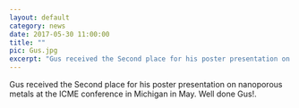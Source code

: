 ```yaml
---
layout: default
category: news
date: 2017-05-30 11:00:00
title: ""
pic: Gus.jpg
excerpt: "Gus received the Second place for his poster presentation on nanoporous metals at the ICME conference in Michigan in May. Well done Gus!."
---
```

Gus received the Second place for his poster presentation on nanoporous metals at the ICME conference in Michigan in May. Well done Gus!.

